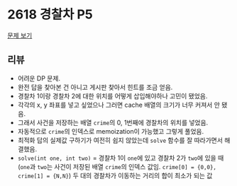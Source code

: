 # 2618 경찰차 P5

[문제 보기](https://www.acmicpc.net/problem/2618)

## 리뷰

- 어려운 DP 문제.
- 완전 답을 찾아본 건 아니고 게시판 찾아서 힌트를 조금 얻음.
- 경찰차 1이랑 경찰차 2에 대한 위치를 어떻게 삽입해야하나 고민이 됐었음.
- 각각의 x, y 좌표를 넣고 싶었으나 그러면 cache 배열의 크기가 너무 커져서 안 됐음.
- 그래서 사건을 저장하는 배열 `crime`의 0, 1번째에 경찰차의 위치를 넣었음.
- 자동적으로 `crime`의 인덱스로 memoization이 가능했고 그렇게 풀었음.
- 최적화 답의 실제값 구하기가 여전히 쉽지 않았는데 `solve` 함수를 잘 따라가면서 해결했음.
- `solve(int one, int two)` = 경찰차 1이 `one`에 있고 경찰차 2가 `two`에 있을 때 (`one`과 `two`는 사건이 저장된 배열 `crime`의 인덱스 값임. `crime[0] = {0,0}, crime[1] = {N,N}`) 두 대의 경찰차가 이동하는 거리의 합이 최소가 되는 값